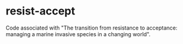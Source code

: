 # resist-accept
Code associated with "The transition from resistance to acceptance: managing a marine invasive species in a changing world".
